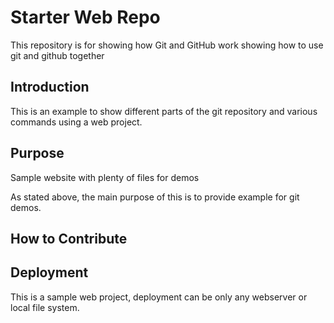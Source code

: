 # Starter Web Repo

This repository is for showing how Git and GitHub work
showing how to use git and github together

## Introduction

This is an example to show different parts of the git repository
and various commands using a web project.

## Purpose

Sample website with plenty of files for demos

As stated above, the main purpose of this is to provide
example for git demos.

## How to Contribute



## Deployment

This is a sample web project, deployment can be only any webserver
or local file system.
